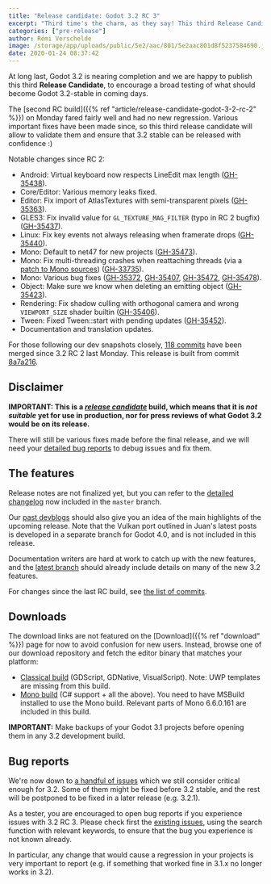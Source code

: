 ```yaml
---
title: "Release candidate: Godot 3.2 RC 3"
excerpt: "Third time's the charm, as they say! This third Release Candidate brings a number of bug fixes which have been contributed in the past week and are worth having in the upcoming 3.2 release. This new build should help validate them while also giving some more time to testers to find potential other regressions from Godot 3.1. The stable 3.2 release is now just around the corner :)"
categories: ["pre-release"]
author: Rémi Verschelde
image: /storage/app/uploads/public/5e2/aac/801/5e2aac801d8f5237584690.jpg
date: 2020-01-24 08:37:42
---
```


At long last, Godot 3.2 is nearing completion and we are happy to publish this third **Release Candidate**, to encourage a broad testing of what should become Godot 3.2-stable in coming days.

The [second RC build]({{% ref "article/release-candidate-godot-3-2-rc-2" %}}) on Monday fared fairly well and had no new regression. Various important fixes have been made since, so this third release candidate will allow to validate them and ensure that 3.2 stable can be released with confidence :)

Notable changes since RC 2:

- Android: Virtual keyboard now respects LineEdit max length ([GH-35438](https://github.com/godotengine/godot/pull/35438)).
- Core/Editor: Various memory leaks fixed.
- Editor: Fix import of AtlasTextures with semi-transparent pixels ([GH-35363](https://github.com/godotengine/godot/pull/35363)).
- GLES3: Fix invalid value for `GL_TEXTURE_MAG_FILTER` (typo in RC 2 bugfix) ([GH-35437](https://github.com/godotengine/godot/pull/35437)).
- Linux: Fix key events not always releasing when framerate drops ([GH-35440](https://github.com/godotengine/godot/pull/35440)).
- Mono: Default to net47 for new projects ([GH-35473](https://github.com/godotengine/godot/pull/35473)).
- Mono: Fix multi-threading crashes when reattaching threads (via a [patch to Mono sources](https://github.com/godotengine/godot-mono-builds/commit/7e3e21defce3120f4ef4cca6e6838dded15fd13c)) ([GH-33735](https://github.com/godotengine/godot/issues/33735)).
- Mono: Various bug fixes ([GH-35372](https://github.com/godotengine/godot/pull/35372), [GH-35407](https://github.com/godotengine/godot/pull/35407), [GH-35472](https://github.com/godotengine/godot/pull/35472), [GH-35478](https://github.com/godotengine/godot/pull/35478)).
- Object: Make sure we know when deleting an emitting object ([GH-35423](https://github.com/godotengine/godot/pull/35423)).
- Rendering: Fix shadow culling with orthogonal camera and wrong `VIEWPORT_SIZE` shader builtin ([GH-35406](https://github.com/godotengine/godot/pull/35406)).
- Tween: Fixed Tween::start with pending updates ([GH-35452](https://github.com/godotengine/godot/pull/35452)).
- Documentation and translation updates.

For those following our dev snapshots closely, [118 commits](https://github.com/godotengine/godot/compare/adb6734b491091663d9159efe6e5a5fa9ff5202f...8a7a216be5dfbd8e2b7f32c39a92bbecec9306ca) have been merged since 3.2 RC 2 last Monday. This release is built from commit [8a7a216](https://github.com/godotengine/godot/commit/8a7a216be5dfbd8e2b7f32c39a92bbecec9306ca).

## Disclaimer

**IMPORTANT: This is a *[release candidate](https://en.wikipedia.org/wiki/Software_release_life_cycle#Release_candidate)* build, which means that it is *not suitable* yet for use in production, nor for press reviews of what Godot 3.2 would be on its release.**

There will still be various fixes made before the final release, and we will need your [detailed bug reports](https://github.com/godotengine/godot/issues) to debug issues and fix them.

## The features

Release notes are not finalized yet, but you can refer to the [detailed changelog](https://github.com/godotengine/godot/blob/master/CHANGELOG.md) now included in the `master` branch.

Our [past devblogs](https://godotengine.org/devblog) should also give you an idea of the main highlights of the upcoming release. Note that the Vulkan port outlined in Juan's latest posts is developed in a separate branch for Godot 4.0, and is not included in this release.

Documentation writers are hard at work to catch up with the new features, and the [latest branch](https://docs.godotengine.org/en/latest/) should already include details on many of the new 3.2 features.

For changes since the last RC build, see [the list of commits](https://github.com/godotengine/godot/compare/adb6734b491091663d9159efe6e5a5fa9ff5202f...8a7a216be5dfbd8e2b7f32c39a92bbecec9306ca).

## Downloads

The download links are not featured on the [Download]({{% ref "download" %}}) page for now to avoid confusion for new users. Instead, browse one of our download repository and fetch the editor binary that matches your platform:

- [Classical build](https://downloads.tuxfamily.org/godotengine/3.2/rc3/) (GDScript, GDNative, VisualScript). Note: UWP templates are missing from this build.
- [Mono build](https://downloads.tuxfamily.org/godotengine/3.2/rc3/mono) (C# support + all the above). You need to have MSBuild installed to use the Mono build. Relevant parts of Mono 6.6.0.161 are included in this build.

**IMPORTANT:** Make backups of your Godot 3.1 projects before opening them in any 3.2 development build.

## Bug reports

We're now down to [a handful of issues](https://github.com/godotengine/godot/issues?utf8=%E2%9C%93&q=is%3Aopen+is%3Aissue+milestone%3A3.2+label%3Abug+) which we still consider critical enough for 3.2. Some of them might be fixed before 3.2 stable, and the rest will be postponed to be fixed in a later release (e.g. 3.2.1).

As a tester, you are encouraged to open bug reports if you experience issues with 3.2 RC 3. Please check first the [existing issues](https://github.com/godotengine/godot/issues), using the search function with relevant keywords, to ensure that the bug you experience is not known already.

In particular, any change that would cause a regression in your projects is very important to report (e.g. if something that worked fine in 3.1.x no longer works in 3.2).
